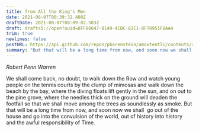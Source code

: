 ```yaml
---
title: from All the King's Men
date: 2021-08-07T08:39:32.400Z
draftDate: 2021-08-07T08:09:02.583Z
draft: drafts5://open?uuid=8FF86647-B149-4CBC-82C1-0F78951F8AA4
trim: true
newlines: false
postURL: https://api.github.com/repos/pborenstein/amoxtentli/contents/src/posts/8ff86647-b149-4cbc-82c1-0f78951f8aa4.md
summary: "But that will be a long time from now, and soon now we shall  go out of the house and go into the convulsion of the world"
---
```



_Robert Penn Warren_

We shall come back, no doubt, to walk down the Row and watch young people on the tennis courts by the clump of mimosas and walk down the beach by the bay, where the diving floats lift gently in the sun, and on out to the pine grove, where the needles thick on the ground will deaden the footfall so that we shall move among the trees as soundlessly as smoke. But that will be a long time from now, and soon now we shall  go out of the house and go into the convulsion of the world, out of history into history and the awful responsibility of Time.
